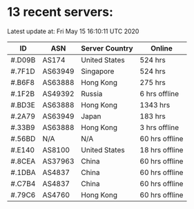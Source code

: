 # 13 recent servers:

Latest update at: Fri May 15 16:10:11 UTC 2020

| ID | ASN | Server Country | Online |
| -- | --- | -------------- | ------ |
| #.D09B | AS174 | United States | 524 hrs |
| #.7F1D | AS63949 | Singapore | 524 hrs |
| #.B6F8 | AS63888 | Hong Kong | 275 hrs |
| #.1F2B | AS49392 | Russia | 6 hrs offline |
| #.BD3E | AS63888 | Hong Kong | 1343 hrs |
| #.2A79 | AS63949 | Japan | 183 hrs |
| #.33B9 | AS63888 | Hong Kong | 3 hrs offline |
| #.56BD | N/A | N/A | 60 hrs offline |
| #.E140 | AS8100 | United States | 18 hrs offline |
| #.8CEA | AS37963 | China | 60 hrs offline |
| #.1DBA | AS4837 | China | 60 hrs offline |
| #.C7B4 | AS4837 | China | 60 hrs offline |
| #.79C6 | AS4760 | Hong Kong | 60 hrs offline |

